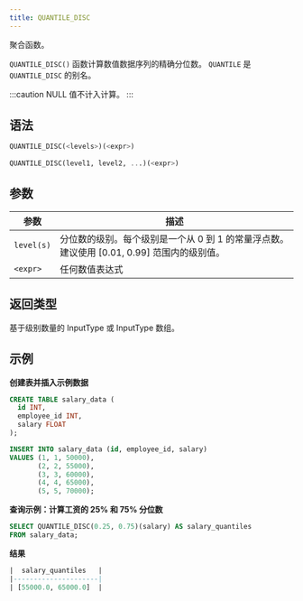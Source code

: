 ```yaml
---
title: QUANTILE_DISC
---
```


聚合函数。

`QUANTILE_DISC()` 函数计算数值数据序列的精确分位数。
`QUANTILE` 是 `QUANTILE_DISC` 的别名。

:::caution
NULL 值不计入计算。
:::

## 语法

```sql
QUANTILE_DISC(<levels>)(<expr>)
    
QUANTILE_DISC(level1, level2, ...)(<expr>)
```

## 参数

| 参数       | 描述                                                                                                                                   |
|------------|---------------------------------------------------------------------------------------------------------------------------------------|
| `level(s)` | 分位数的级别。每个级别是一个从 0 到 1 的常量浮点数。建议使用 [0.01, 0.99] 范围内的级别值。 |
| `<expr>`   | 任何数值表达式                                                                                                                      |

## 返回类型

基于级别数量的 InputType 或 InputType 数组。

## 示例

**创建表并插入示例数据**
```sql
CREATE TABLE salary_data (
  id INT,
  employee_id INT,
  salary FLOAT
);

INSERT INTO salary_data (id, employee_id, salary)
VALUES (1, 1, 50000),
       (2, 2, 55000),
       (3, 3, 60000),
       (4, 4, 65000),
       (5, 5, 70000);
```

**查询示例：计算工资的 25% 和 75% 分位数**
```sql
SELECT QUANTILE_DISC(0.25, 0.75)(salary) AS salary_quantiles
FROM salary_data;
```

**结果**
```sql
|  salary_quantiles   |
|---------------------|
| [55000.0, 65000.0]  |
```